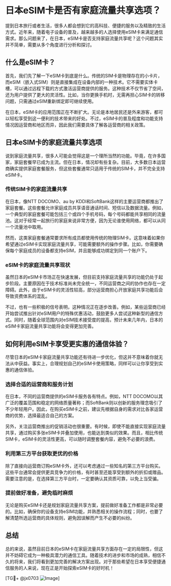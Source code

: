 # 日本eSIM卡是否有家庭流量共享选项？

提到日本旅行或者生活，很多人都会想到它的高科技、便捷的服务以及精致的生活方式。近年来，随着电子设备的普及，越来越多的人选择使用eSIM卡来满足通信需求。那么问题来了，在日本，eSIM卡是否支持家庭流量共享呢？这个问题其实并不简单，需要从多个角度进行分析和探讨。

## 什么是eSIM卡？

首先，我们先了解一下eSIM卡到底是什么。传统的SIM卡是物理存在的小卡片，而eSIM（嵌入式SIM）则是直接集成在设备内部的一种技术。它不需要实体卡槽，可以通过远程下载的方式激活运营商提供的服务。这种技术不仅节省了空间，还为用户提供了更大的灵活性。比如，当你更换手机时，无需再担心SIM卡的转移问题，只需通过eSIM重新绑定即可继续使用。

在日本，eSIM卡的应用范围正在不断扩大。无论是本地居民还是外来游客，都可以轻松享受到这一便利的技术带来的好处。不过，eSIM卡的普及程度和功能支持情况因运营商和地区而异，因此我们需要具体了解各运营商的相关政策。

## 日本eSIM卡的家庭流量共享选项

说到家庭流量共享，很多人可能会觉得这是一个理所当然的功能。毕竟，在许多国家，家庭套餐早已成为主流。但在日本，情况却有些复杂。目前，大多数日本运营商确实提供家庭套餐服务，但这些套餐通常只适用于传统的SIM卡，并不完全支持eSIM卡。

### 传统SIM卡的家庭流量共享

在日本，像NTT DOCOMO、au by KDDI和SoftBank这样的主要运营商都推出了家庭套餐。这些套餐允许家庭成员共享语音通话时间、短信以及数据流量。例如，一个典型的家庭套餐可能包括三个或四个手机号码，每个号码都能共享相同的流量池。这对于经常一起旅行的家庭来说非常方便，因为无论谁使用网络，都可以从同一个流量池中取用。

然而，这类家庭套餐通常要求所有成员都使用传统的物理SIM卡。这意味着如果你希望通过eSIM卡实现家庭流量共享，可能需要额外的操作步骤。比如，你需要确保每个家庭成员的设备都支持eSIM，并且能够成功绑定到同一个账户下。

### eSIM卡的家庭流量共享现状

虽然日本的eSIM卡市场正在快速发展，但目前支持家庭流量共享的功能仍处于起步阶段。主要原因在于技术标准尚未完全统一，不同运营商之间的协作也存在一定障碍。此外，由于eSIM卡的灵活性较高，部分运营商担心开放家庭共享功能后会导致资费体系的混乱。

不过，也有一些积极的信号表明，这种情况正在逐步改善。例如，某些运营商已经开始尝试推出针对eSIM用户的特殊优惠活动，鼓励更多人尝试这种新型的通信方式。同时，随着全球范围内对eSIM技术接受度的提高，预计未来几年内，日本的eSIM卡家庭流量共享功能将会变得更加完善。

## 如何利用eSIM卡享受更实惠的通信体验？

尽管日本的eSIM卡家庭流量共享功能还有待进一步优化，但这并不意味着你就无法从中获益。事实上，合理规划自己的eSIM卡使用策略，同样可以让你享受到实惠的通信体验。

### 选择合适的运营商和服务计划

在日本，不同的运营商提供的eSIM卡服务各有特点。例如，NTT DOCOMO以其广泛的覆盖范围和稳定的网络质量著称；而SoftBank则以创新的服务理念吸引了不少年轻用户。因此，在购买eSIM卡之前，建议先根据自身的需求对比各家运营商的优势，选择最适合自己的方案。

另外，关注运营商推出的促销活动也很重要。有时候，即使不能直接实现家庭流量共享，通过购买多张eSIM卡并叠加使用，也能达到类似的效果。而且，相比传统SIM卡，eSIM卡的灵活性更高，可以随时调整套餐内容，避免不必要的浪费。

### 利用第三方平台获取更优的价格

除了直接向运营商订购eSIM卡外，还可以考虑通过一些知名的第三方平台购买。这些平台通常会提供更具竞争力的价格，有时甚至还能享受到额外的折扣或赠品。需要注意的是，在选择第三方平台时，一定要确认其资质可靠，以免上当受骗。

### 提前做好准备，避免临时麻烦

无论是购买eSIM卡还是规划家庭流量共享方案，提前做好准备工作都是非常必要的。比如，确保你的设备支持eSIM功能，并熟悉相关的操作流程；同时，也要了解清楚所选运营商的具体规则，避免因误解而产生不必要的纠纷。

## 总结

总的来说，虽然目前日本的eSIM卡在家庭流量共享方面存在一定的局限性，但这并不妨碍它成为一种极具潜力的通信工具。随着技术的进步和市场的成熟，相信不久的将来，我们将看到更加完善的解决方案出现。对于那些希望在日本享受便捷通信服务的人来说，现在正是开始探索eSIM卡的好时机！

[TG💪+ @jx0703 ![Image](https://github.com/user-attachments/assets/dbca1d08-cadb-493c-b0ec-ad6f7a83f270)]